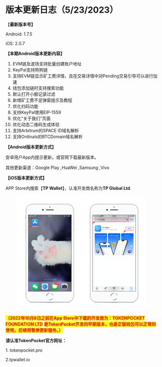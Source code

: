# 版本更新日志（5/23/2023）

【**最新版本号】**

Android: 1.7.5

iOS: 2.0.7



**【本期Android版本更新内容】**

1. EVM链及波场支持批量创建账户地址
2. KeyPal支持狗狗链
3. 支持EVM链显示矿工费详情，且在交易详情中对Pending交易引导可以进行加速
4. 钱包添加链时支持搜索功能
5. 默认打开小额记录过滤
6. 新增矿工费不足弹窗提示及教程
7. 优化扫码功能
8. 支持KeyPal使用EIP-1559
9. 优化“关于我们”页面
10. 优化动态二维码生成体验
11. 支持Arbitrum的SPACE ID域名解析
12. 支持Ordinals的BTCDomain域名解析



**【Android版本更新方式】**

安卓用户App内提示更新，或官网下载最新版本。

其他更新渠道：Google Play ,HuaWei ,Samsung ,Vivo



**【iOS版本更新方式】**&#x20;

APP Store内搜索【**TP Wallet**】，认准开发商名称为**TP Global Ltd**.&#x20;

<figure><img src="../../.gitbook/assets/image (29).png" alt=""><figcaption></figcaption></figure>

<mark style="color:red;">**（2022年10月8日之前在App Store中下载的开发商为：TOKENPOCKET FOUNDATION LTD**</mark> <mark style="color:red;">**是TokenPocket开发的早期版本，也是正版钱包可以正常的使用，后续将暂停更新服务。）**</mark>

**请认准TokenPocket官方网址：**

1\. tokenpocket.pro&#x20;

2.tpwallet.io
